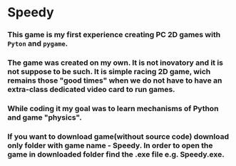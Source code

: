 # Speedy

### This game is my first experience creating PC 2D games with ```Pyton``` and ```pygame```. 

### The game was created on my own. It is not inovatory and it is not suppose to be such. It is simple racing 2D game, wich remains those "good times" when we do not have to have an extra-class dedicated video card to run games. 

### While coding it my goal was to learn mechanisms of Python and game "physics".

### If you want to **download game**(without source code) download only **folder** with game name - **Speedy**. In order to open the game in downloaded folder find the .exe file e.g. **Speedy.exe**.

